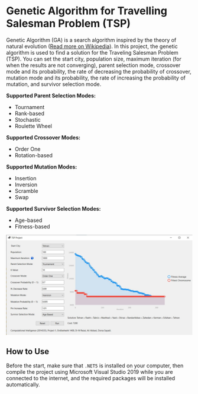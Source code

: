 # Genetic Algorithm for Travelling Salesman Problem (TSP)
Genetic Algorithm (GA) is a search algorithm inspired by the theory of natural evolution 
([Read more on Wikipedia](https://en.wikipedia.org/wiki/Genetic_algorithm)).  In this project, the genetic algorithm is used to find a solution for the Traveling Salesman Problem (TSP).
You can set the start city, population size, maximum iteration (for when the results are not converging), parent selection mode, crossover mode and its probability, the rate of decreasing the probability of crossover, mutation mode and its probability, the rate of increasing the probability of mutation, and survivor selection mode.

**Supported Parent Selection Modes:**
 * Tournament
 * Rank-based
 * Stochastic
 * Roulette Wheel
 
**Supported Crossover Modes:**
 * Order One
 * Rotation-based

**Supported Mutation Modes:**
 * Insertion
 * Inversion
 * Scramble
 * Swap

**Supported Survivor Selection Modes:**
 * Age-based
 * Fitness-based
 
![UI](ui.jpg)

## How to Use
Before the start, make sure that `.NET5` is installed on your computer, then compile the project using Microsoft Visual Studio 2019 while you are connected to the internet, and the required packages will be installed automatically.

